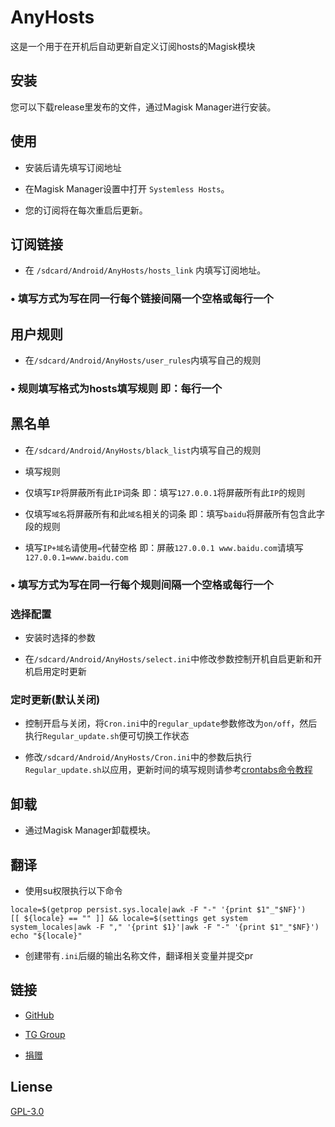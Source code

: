 # AnyHosts

这是一个用于在开机后自动更新自定义订阅hosts的Magisk模块

## 安装

您可以下载release里发布的文件，通过Magisk Manager进行安装。

## 使用

* 安装后请先填写订阅地址

* 在Magisk Manager设置中打开 `Systemless Hosts`。

* 您的订阅将在每次重启后更新。

## 订阅链接

* 在 `/sdcard/Android/AnyHosts/hosts_link` 内填写订阅地址。

### • 填写方式为写在同一行每个链接间隔一个空格或每行一个

## 用户规则

* 在`/sdcard/Android/AnyHosts/user_rules`内填写自己的规则

### • 规则填写格式为hosts填写规则 即：每行一个

## 黑名单

* 在`/sdcard/Android/AnyHosts/black_list`内填写自己的规则

* 填写规则

* 仅填写`IP`将屏蔽所有此`IP`词条 即：填写`127.0.0.1`将屏蔽所有此`IP`的规则

* 仅填写`域名`将屏蔽所有和此`域名`相关的词条 即：填写`baidu`将屏蔽所有包含此字段的规则

* 填写`IP+域名`请使用`=`代替空格 即：屏蔽`127.0.0.1 www.baidu.com`请填写`127.0.0.1=www.baidu.com`

### • 填写方式为写在同一行每个规则间隔一个空格或每行一个

### 选择配置

* 安装时选择的参数

* 在`/sdcard/Android/AnyHosts/select.ini`中修改参数控制开机自启更新和开机启用定时更新

### 定时更新(默认关闭)

* 控制开启与关闭，将`Cron.ini`中的`regular_update`参数修改为`on/off`，然后执行`Regular_update.sh`便可切换工作状态

* 修改`/sdcard/Android/AnyHosts/Cron.ini`中的参数后执行`Regular_update.sh`以应用，更新时间的填写规则请参考[crontabs命令教程](https://m.runoob.com/linux/linux-comm-crontab.html)

## 卸载

* 通过Magisk Manager卸载模块。

## 翻译

* 使用su权限执行以下命令 
```
locale=$(getprop persist.sys.locale|awk -F "-" '{print $1"_"$NF}')
[[ ${locale} == "" ]] && locale=$(settings get system system_locales|awk -F "," '{print $1}'|awk -F "-" '{print $1"_"$NF}')
echo "${locale}"
```
* 创建带有`.ini`后缀的输出名称文件，翻译相关变量并提交pr

## 链接
* [GitHub](https://github.com/E7KMbb/AnyHosts)

* [TG Group](https://t.me/aisauceupdate)

* [捐赠](https://docs.qq.com/doc/DWVJKWVVDWURQZUZK?disableReturnList=1&_from=1)

## Liense
[GPL-3.0](https://github.com/E7KMbb/AnyHosts/LICENSE)